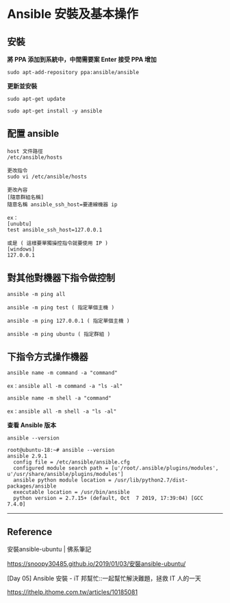 # Ansible 安裝及基本操作

## 安裝

**將 PPA 添加到系統中，中間需要案 Enter 接受 PPA 增加**

```text
sudo apt-add-repository ppa:ansible/ansible
```

**更新並安裝**

```text
sudo apt-get update

sudo apt-get install -y ansible
```

## 配置 ansible

```text
host 文件路徑
/etc/ansible/hosts

更改指令
sudo vi /etc/ansible/hosts

更改內容
[隨意群組名稱]
隨意名稱 ansible_ssh_host=要連線機器 ip

ex：
[unubtu]
test ansible_ssh_host=127.0.0.1

或是 ( 這樣要單獨操控指令就要使用 IP )
[windows]
127.0.0.1
```

## 對其他對機器下指令做控制

```text=3
ansible -m ping all

ansible -m ping test ( 指定單個主機 )

ansible -m ping 127.0.0.1 ( 指定單個主機 )

ansible -m ping ubuntu ( 指定群組 )
```

## 下指令方式操作機器

```
ansible name -m command -a "command"

ex：ansible all -m command -a "ls -al"
```

```
ansible name -m shell -a "command"

ex：ansible all -m shell -a "ls -al"
```

**查看 Ansible 版本**

```
ansible --version
```


```
root@ubuntu-18:~# ansible --version
ansible 2.9.1
  config file = /etc/ansible/ansible.cfg
  configured module search path = [u'/root/.ansible/plugins/modules', u'/usr/share/ansible/plugins/modules']
  ansible python module location = /usr/lib/python2.7/dist-packages/ansible
  executable location = /usr/bin/ansible
  python version = 2.7.15+ (default, Oct  7 2019, 17:39:04) [GCC 7.4.0]
```

-------
## Reference

安裝ansible-ubuntu | 佛系筆記

https://snoopy30485.github.io/2019/01/03/安裝ansible-ubuntu/

[Day 05] Ansible 安裝 - iT 邦幫忙::一起幫忙解決難題，拯救 IT 人的一天

https://ithelp.ithome.com.tw/articles/10185081
